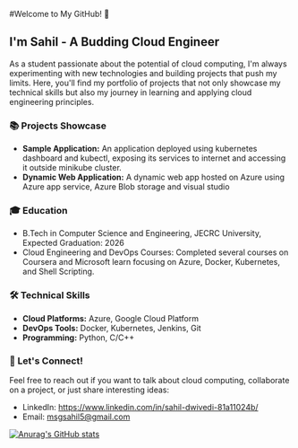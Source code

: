 #Welcome to My GitHub! 🚀

## I'm Sahil - A Budding Cloud Engineer 

As a student passionate about the potential of cloud computing, I'm always experimenting with new technologies and building projects that push my limits. Here, you'll find my portfolio of projects that not only showcase my technical skills but also my journey in learning and applying cloud engineering principles.

### 📚 Projects Showcase

- **Sample Application:** An application deployed using kubernetes dashboard and kubectl, exposing its services to internet and accessing it outside minikube cluster.
- **Dynamic Web Application:** A dynamic web app hosted on Azure using Azure app service, Azure Blob storage and visual studio

### 🎓 Education

- B.Tech in Computer Science and Engineering, JECRC University, Expected Graduation: 2026
- Cloud Engineering and DevOps Courses: Completed several courses on Coursera and Microsoft learn focusing on Azure, Docker, Kubernetes, and Shell Scripting.

### 🛠 Technical Skills

- **Cloud Platforms:** Azure, Google Cloud Platform 
- **DevOps Tools:** Docker, Kubernetes, Jenkins, Git
- **Programming:** Python, C/C++

### 🤝 Let's Connect!

Feel free to reach out if you want to talk about cloud computing, collaborate on a project, or just share interesting ideas:

- LinkedIn: https://www.linkedin.com/in/sahil-dwivedi-81a11024b/
- Email: msgsahil5@gmail.com

[![Anurag's GitHub stats](https://github-readme-stats.vercel.app/api?username=sahilcmd3)](https://github.com/sahilcmd3/github-readme-stats)
<!---
sahilcmd3/sahilcmd3 is a ✨ special ✨ repository because its `README.md` (this file) appears on your GitHub profile.
You can click the Preview link to take a look at your changes.
--->
